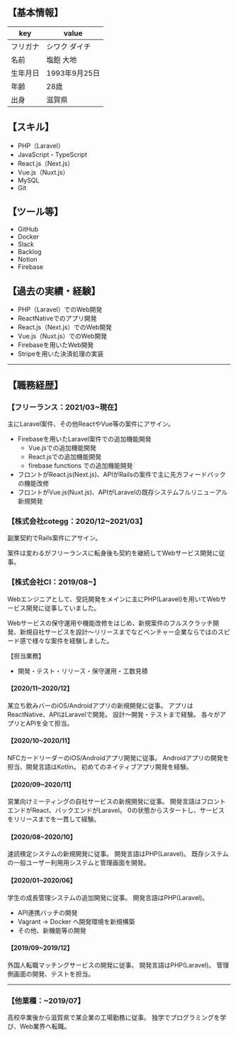 
## 【基本情報】

|key|value|
|---|-----|
|フリガナ|シワク ダイチ|
|名前|塩飽 大地|
|生年月日|1993年9月25日|
|年齢|28歳|
|出身|滋賀県|

## 【スキル】
- PHP（Laravel）
- JavaScript・TypeScript
- React.js（Next.js）
- Vue.js（Nuxt.js）
- MySQL
- Git

## 【ツール等】
- GitHub
- Docker
- Slack
- Backlog
- Notion
- Firebase

## 【過去の実績・経験】
- PHP（Laravel）でのWeb開発
- ReactNativeでのアプリ開発
- React.js（Next.js）でのWeb開発
- Vue.js（Nuxt.js）でのWeb開発
- Firebaseを用いたWeb開発
- Stripeを用いた決済処理の実装

---

## 【職務経歴】

### 【フリーランス：2021/03~現在】
主にLaravel案件、その他ReactやVue等の案件にアサイン。

- Firebaseを用いたLaravel案件での追加機能開発
  - Vue.jsでの追加機能開発
  - React.jsでの追加機能開発
  - firebase functions での追加機能開発
- フロントがReact.js(Next.js)、APIがRailsの案件で主に先方フィードバックの機能改修
- フロントがVue.js(Nuxt.js)、APIがLaravelの既存システムフルリニューアル新規開発

### 【株式会社cotegg：2020/12~2021/03】
副業契約でRails案件にアサイン。

案件は変わるがフリーランスに転身後も契約を継続してWebサービス開発に従事。

### 【株式会社CI：2019/08~】
Webエンジニアとして、受託開発をメインに主にPHP(Laravel)を用いてWebサービス開発に従事していました。

Webサービスの保守運用や機能改修をはじめ、新規案件のフルスクラッチ開発、新規自社サービスを設計〜リリースまでなどベンチャー企業ならではのスピード感で様々な案件を経験しました。

【担当業務】
- 開発・テスト・リリース・保守運用・工数見積

#### 【2020/11~2020/12】
某立ち飲みバーのiOS/Androidアプリの新規開発に従事。
アプリはReactNative、APIはLaravelで開発。
設計〜開発・テストまで経験。
各々がアプリとAPIを全て担当。

#### 【2020/10~2020/11】
NFCカードリーダーのiOS/Androidアプリ開発に従事。
Androidアプリの開発を担当、開発言語はKotlin。
初めてのネイティブアプリ開発を経験。

#### 【2020/09~2020/11】
営業向けミーティングの自社サービスの新規開発に従事。
開発言語はフロントエンドがReact、バックエンドがLaravel。
0の状態からスタートし、サービスをリリースまでを一貫して経験。

#### 【2020/08~2020/10】
速読検定システムの新規開発に従事。
開発言語はPHP(Laravel)。
既存システムの一般ユーザー利用用システムと管理画面を開発。

#### 【2020/01~2020/06】
学生の成長管理システムの追加開発に従事。
開発言語はPHP(Laravel)。
- API連携バッチの開発
- Vagrant -> Docker へ開発環境を新規構築
- その他、新機能等の開発

#### 【2019/09~2019/12】
外国人転職マッチングサービスの開発に従事。
開発言語はPHP(Laravel)。
管理側画面の開発、テストを担当。

---
### 【他業種：~2019/07】
高校卒業後から滋賀県で某企業の工場勤務に従事。
独学でプログラミングを学び、Web業界へ転職。